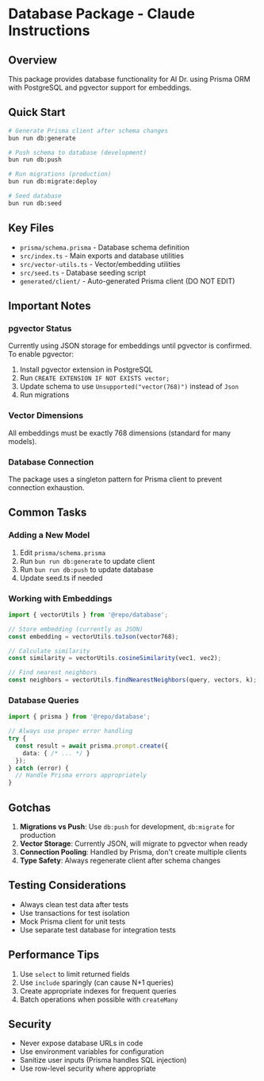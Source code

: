 # Database Package - Claude Instructions

## Overview
This package provides database functionality for AI Dr. using Prisma ORM with PostgreSQL and pgvector support for embeddings.

## Quick Start

```bash
# Generate Prisma client after schema changes
bun run db:generate

# Push schema to database (development)
bun run db:push

# Run migrations (production)
bun run db:migrate:deploy

# Seed database
bun run db:seed
```

## Key Files

- `prisma/schema.prisma` - Database schema definition
- `src/index.ts` - Main exports and database utilities
- `src/vector-utils.ts` - Vector/embedding utilities
- `src/seed.ts` - Database seeding script
- `generated/client/` - Auto-generated Prisma client (DO NOT EDIT)

## Important Notes

### pgvector Status
Currently using JSON storage for embeddings until pgvector is confirmed. To enable pgvector:
1. Install pgvector extension in PostgreSQL
2. Run `CREATE EXTENSION IF NOT EXISTS vector;`
3. Update schema to use `Unsupported("vector(768)")` instead of `Json`
4. Run migrations

### Vector Dimensions
All embeddings must be exactly 768 dimensions (standard for many models).

### Database Connection
The package uses a singleton pattern for Prisma client to prevent connection exhaustion.

## Common Tasks

### Adding a New Model
1. Edit `prisma/schema.prisma`
2. Run `bun run db:generate` to update client
3. Run `bun run db:push` to update database
4. Update seed.ts if needed

### Working with Embeddings
```typescript
import { vectorUtils } from '@repo/database';

// Store embedding (currently as JSON)
const embedding = vectorUtils.toJson(vector768);

// Calculate similarity
const similarity = vectorUtils.cosineSimilarity(vec1, vec2);

// Find nearest neighbors
const neighbors = vectorUtils.findNearestNeighbors(query, vectors, k);
```

### Database Queries
```typescript
import { prisma } from '@repo/database';

// Always use proper error handling
try {
  const result = await prisma.prompt.create({
    data: { /* ... */ }
  });
} catch (error) {
  // Handle Prisma errors appropriately
}
```

## Gotchas

1. **Migrations vs Push**: Use `db:push` for development, `db:migrate` for production
2. **Vector Storage**: Currently JSON, will migrate to pgvector when ready
3. **Connection Pooling**: Handled by Prisma, don't create multiple clients
4. **Type Safety**: Always regenerate client after schema changes

## Testing Considerations

- Always clean test data after tests
- Use transactions for test isolation
- Mock Prisma client for unit tests
- Use separate test database for integration tests

## Performance Tips

1. Use `select` to limit returned fields
2. Use `include` sparingly (can cause N+1 queries)
3. Create appropriate indexes for frequent queries
4. Batch operations when possible with `createMany`

## Security

- Never expose database URLs in code
- Use environment variables for configuration
- Sanitize user inputs (Prisma handles SQL injection)
- Use row-level security where appropriate